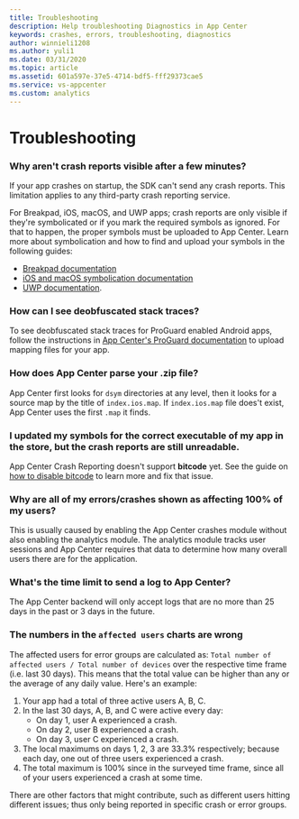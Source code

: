 ```yaml
---
title: Troubleshooting
description: Help troubleshooting Diagnostics in App Center
keywords: crashes, errors, troubleshooting, diagnostics
author: winnieli1208
ms.author: yuli1
ms.date: 03/31/2020
ms.topic: article
ms.assetid: 601a597e-37e5-4714-bdf5-fff29373cae5
ms.service: vs-appcenter
ms.custom: analytics
---
```


# Troubleshooting

### Why aren't crash reports visible after a few minutes?
If your app crashes on startup, the SDK can't send any crash reports. This limitation applies to any third-party crash reporting service.

For Breakpad, iOS, macOS, and UWP apps; crash reports are only visible if they're symbolicated or if you mark the required symbols as ignored. For that to happen, the proper symbols must be uploaded to App Center. Learn more about symbolication and how to find and upload your symbols in the following guides:

- [Breakpad documentation](~/diagnostics/Android-NDK.md)
- [iOS and macOS symbolication documentation](~/diagnostics/iOS-symbolication.md)
- [UWP documentation](~/diagnostics/windows-support.md#symbolication).

### How can I see deobfuscated stack traces?
To see deobfuscated stack traces for ProGuard enabled Android apps, follow the instructions in [App Center's ProGuard documentation](~/diagnostics/Android-ProGuard.md) to upload mapping files for your app.

### How does App Center parse your .zip file?
App Center first looks for `dsym` directories at any level, then it looks for a source map by the title of `index.ios.map`. If `index.ios.map` file does't exist, App Center uses the first `.map` it finds.

### I updated my symbols for the correct executable of my app in the store, but the crash reports are still unreadable.
App Center Crash Reporting doesn't support **bitcode** yet. See the guide on [how to disable bitcode](~/diagnostics/iOS-symbolication.md#bitcode) to learn more and fix that issue.

### Why are all of my errors/crashes shown as affecting 100% of my users?
This is usually caused by enabling the App Center crashes module without also enabling the analytics module. The analytics module tracks user sessions and App Center requires that data to determine how many overall users there are for the application.

### What's the time limit to send a log to App Center?
The App Center backend will only accept logs that are no more than 25 days in the past or 3 days in the future.

### The numbers in the `affected users` charts are wrong
The affected users for error groups are calculated as: `Total number of affected users / Total number of devices` over the respective time frame (i.e. last 30 days).
This means that the total value can be higher than any or the average of any daily value. Here's an example:

1. Your app had a total of three active users A, B, C.
2. In the last 30 days, A, B, and C were active every day:
   - On day 1, user A experienced a crash. 
   - On day 2, user B experienced a crash. 
   - On day 3, user C experienced a crash.
3. The local maximums on days 1, 2, 3 are 33.3% respectively; because each day, one out of three users experienced a crash.
4. The total maximum is 100% since in the surveyed time frame, since all of your users experienced a crash at some time.

There are other factors that might contribute, such as different users hitting different issues; thus only being reported in specific crash or error groups.
